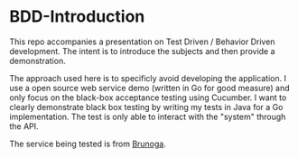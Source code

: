 # BDD-Introduction
This repo accompanies a presentation on Test Driven / Behavior Driven development.  The intent is to introduce the subjects and then provide a demonstration.

The approach used here is to specificly avoid developing the application.  I use a open source web service demo (written in Go for good measure) and only
focus on the black-box acceptance testing using Cucumber.  I want to clearly demonstrate black box testing by writing my tests in Java for a Go implementation.
The test is only able to interact with the "system" through the API.

The service being tested is from [Brunoga](https://github.com/brunoga/go-webservice-sample).
